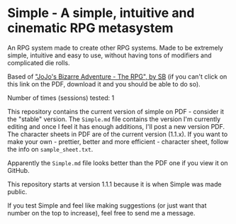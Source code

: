 # Simple - A simple, intuitive and cinematic RPG metasystem
An RPG system made to create other RPG systems. Made to be extremely simple, intuitive and easy to use, without having tons of modifiers and complicated die rolls.

Based of ["JoJo's Bizarre Adventure - The RPG", by SB](https://is.gd/JoJoRPG) (if you can't click on this link on the PDF, download it and you should be able to do so).

Number of times (sessions) tested: 1

This repository contains the current version of simple on PDF - consider it the "stable" version. The `Simple.md` file contains the version I'm currently editing and once I feel it has enough additions, I'll post a new version PDF.  The character sheets in PDF are of the current version (1.1.x). If you want to make your own - prettier, better and more efficient - character sheet, follow the info on `sample_sheet.txt`. 

Apparently the `Simple.md` file looks better than the PDF one if you view it on GitHub.

This repository starts at version 1.1.1 because it is when Simple was made public.

If you test Simple and feel like making suggestions (or just want that number on the top to increase), feel free to send me a message.
